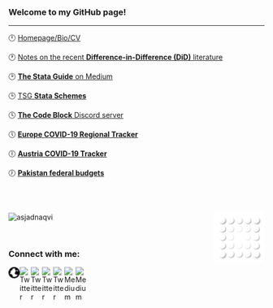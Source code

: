 ### Welcome to my GitHub page!

---

:clock12: [Homepage/Bio/CV](https://asjadnaqvi.github.io/)

:clock1: [Notes on the recent **Difference-in-Difference (DiD)** literature](https://github.com/asjadnaqvi/Diff-in-Diff-Notes)

:clock2: [**The Stata Guide** on Medium](https://medium.com/the-stata-guide)

:clock3: [TSG **Stata Schemes**](https://github.com/asjadnaqvi/Stata-schemes)

:clock4: [**The Code Block** Discord server](https://discord.gg/qpHZtX6Xkk)

:clock5: [**Europe COVID-19 Regional Tracker**](https://asjadnaqvi.github.io/COVID19-European-Regional-Tracker/)

:clock6: [**Austria COVID-19 Tracker**](https://asjadnaqvi.github.io/Austria-COVID-19-Tracker/)

:clock7: [**Pakistan federal budgets**](https://asjadnaqvi.github.io/Pakistan-national-budgets/)


<br />
<br />

<img align="center" src="https://github-readme-stats.vercel.app/api/top-langs/?username=asjadnaqvi&layout=compact&hide=html" alt="asjadnaqvi" />  <img align="right" alt="GIF" src="bubbles.gif" width="100"/> 

<br />

### Connect with me:

[<img align="left" alt="Website" width="22px" src="https://raw.githubusercontent.com/iconic/open-iconic/master/svg/globe.svg" />][website]
[<img align="left" alt="Twitter" width="22px" src="https://cdn.jsdelivr.net/npm/simple-icons@v5/icons/linkedin.svg" />][linkedin]
[<img align="left" alt="Twitter" width="22px" src="https://cdn.jsdelivr.net/npm/simple-icons@v5/icons/researchgate.svg" />][researchgate]
[<img align="left" alt="Twitter" width="22px" src="https://cdn.jsdelivr.net/npm/simple-icons@v5/icons/googlescholar.svg" />][googlescholar]
[<img align="left" alt="Twitter" width="22px" src="https://cdn.jsdelivr.net/npm/simple-icons@v5/icons/twitter.svg" />][twitter]
[<img align="left" alt="Medium"  width="22px" src="https://cdn.jsdelivr.net/npm/simple-icons@v5/icons/medium.svg" />][medium]
[<img align="left" alt="Medium"  width="22px" src="https://cdn.jsdelivr.net/npm/simple-icons@v5/icons/discord.svg" />][discord]

[website]: https://asjadnaqvi.github.io/
[twitter]: https://twitter.com/AsjadNaqvi
[medium]: https://medium.com/the-stata-guide
[discord]: https://discord.gg/qpHZtX6Xkk
[linkedin]:https://www.linkedin.com/in/asjad-naqvi-phd-9a539512/
[researchgate]: https://www.researchgate.net/profile/Asjad-Naqvi-2
[googlescholar]: https://scholar.google.com/citations?user=oWGGVpYAAAAJ&hl=en



